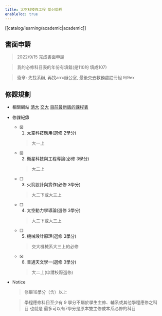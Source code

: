 ```yaml
---
title: 太空科技與工程 學分學程
enableToc: true
---
```

[[catalog/learning/academic|academic]]

## 書面申請
> 2022/9/15 完成書面申請

> 我的必修科目表的年份有填錯(是110的 填成107) 

> 簽章: 先找系辦, 再找arrc辦公室, 最後交去教務處註冊組
> 9/9ex

## 修課規劃
- 相關網站
[清大](https://curricul.site.nthu.edu.tw/p/406-1208-156303,r1216.php?Lang=zh-tw)
[交大](https://me.nycu.edu.tw/zh_tw/Courses1/%E5%AD%B8%E7%A8%8B/%E5%A4%AA%E7%A9%BA%E7%A7%91%E6%8A%80%E8%88%87%E5%B7%A5%E7%A8%8B%E5%AD%B8%E5%88%86%E5%AD%B8%E7%A8%8B)
[目前最新版的課程表](https://docs.google.com/viewer?url=https%3A%2F%2Fwww.ss.ncu.edu.tw%2Fresources%2FCourses%2F%25E3%2580%258C%25E5%25A4%25AA%25E7%25A9%25BA%25E7%25A7%2591%25E6%258A%2580%25E8%2588%2587%25E5%25B7%25A5%25E7%25A8%258B%25E3%2580%258D%25E5%25AD%25B8%25E5%2588%2586%25E5%25AD%25B8%25E7%25A8%258B%25E8%25AA%25B2%25E7%25A8%258B%25E8%25A1%25A8.pdf)

- 修課紀錄
    - [x] 1. 太空科技應用(選修 2學分)
        > 大一上
    - [x] 2. 衛星科技與工程導論(必修 3學分)
        > 大二上
    - [ ] 3. 火箭設計與實作(必修 3學分)
        > 大二下或大三上
    - [ ] 4. 太空動力學導論(選修 3學分)
        > 大二下或大三上
    - [ ] 5. 機械設計原理(選修 3學分)
        > 交大機械系大三上的必修
    - [x] 6. 普通天文學一(選修 3學分)
        > 大二上(申請校際選修)
- Notice 
    > 修畢16學分（含）以上
    
    > 學程應修科目至少有 9 學分不屬於學生主修、輔系或其他學程應修之科目
    > 也就是
    > 最多可以有7學分是原本雙主修或本系必修的科目